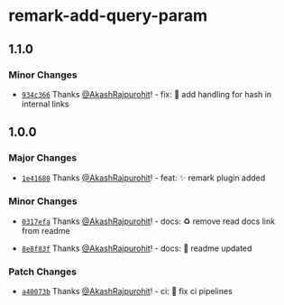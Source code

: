 # remark-add-query-param

## 1.1.0

### Minor Changes

- [`934c366`](https://github.com/AkashRajpurohit/remark-add-query-param/commit/934c366bf4aad13ebd11b9fb6bb36f1833120fe6) Thanks [@AkashRajpurohit](https://github.com/AkashRajpurohit)! - fix: :bug: add handling for hash in internal links

## 1.0.0

### Major Changes

- [`1e41680`](https://github.com/AkashRajpurohit/remark-add-query-param/commit/1e4168019aeb498df65fed9608fe5879976bb05c) Thanks [@AkashRajpurohit](https://github.com/AkashRajpurohit)! - feat: :sparkles: remark plugin added

### Minor Changes

- [`0317efa`](https://github.com/AkashRajpurohit/remark-add-query-param/commit/0317efa739c7b5eb1e131cfe53fe4294e0a753b7) Thanks [@AkashRajpurohit](https://github.com/AkashRajpurohit)! - docs: :recycle: remove read docs link from readme

- [`8e8f83f`](https://github.com/AkashRajpurohit/remark-add-query-param/commit/8e8f83f20f0831609af5bb0b8c5e758d3cac4583) Thanks [@AkashRajpurohit](https://github.com/AkashRajpurohit)! - docs: :memo: readme updated

### Patch Changes

- [`a40073b`](https://github.com/AkashRajpurohit/remark-add-query-param/commit/a40073bf9158f5b03e07b46e089b48ce9ac99b19) Thanks [@AkashRajpurohit](https://github.com/AkashRajpurohit)! - ci: :wrench: fix ci pipelines

